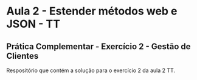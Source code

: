 # Aula 2 - Estender métodos web e JSON - TT

## Prática Complementar - Exercício 2 - Gestão de Clientes

Respositório que contém a solução para o exercício 2 da aula 2 TT.